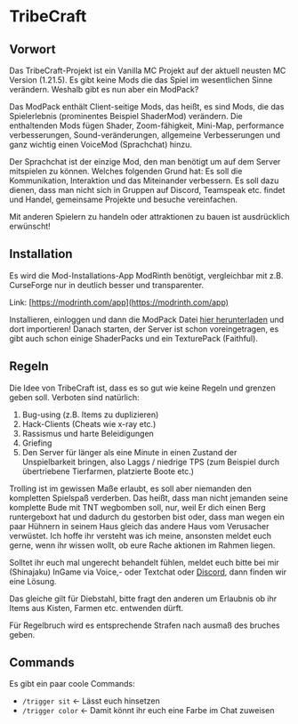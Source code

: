 # TribeCraft

## Vorwort

Das TribeCraft-Projekt ist ein Vanilla MC Projekt auf der aktuell neusten MC Version (1.21.5).
Es gibt keine Mods die das Spiel im wesentlichen Sinne verändern.
Weshalb gibt es nun aber ein ModPack?

Das ModPack enthält Client-seitige Mods, das heißt, es sind Mods, die das Spielerlebnis (prominentes Beispiel ShaderMod) verändern. Die enthaltenden Mods fügen Shader, Zoom-fähigkeit, Mini-Map, performance verbesserungen, Sound-veränderungen, allgemeine Verbesserungen und ganz wichtig einen VoiceMod (Sprachchat) hinzu.

Der Sprachchat ist der einzige Mod, den man benötigt um auf dem Server mitspielen zu können. Welches folgenden Grund hat: Es soll die Kommunikation, Interaktion und das Miteinander verbessern. Es soll dazu dienen, dass man nicht sich in Gruppen auf Discord, Teamspeak etc. findet und Handel, gemeinsame Projekte und besuche vereinfachen.

Mit anderen Spielern zu handeln oder attraktionen zu bauen ist ausdrücklich erwünscht!

## Installation

Es wird die Mod-Installations-App ModRinth benötigt, vergleichbar mit z.B. CurseForge nur in deutlich besser und transparenter.

Link: [https://modrinth.com/app](https://modrinth.com/app)

Installieren, einloggen und dann die ModPack Datei [hier herunterladen](https://github.com/Timwun/TribeCraft/raw/refs/heads/main/TribeCraft%201.0.2.mrpack) und dort importieren!
Danach starten, der Server ist schon voreingetragen, es gibt auch schon einige ShaderPacks und ein TexturePack (Faithful).

## Regeln

Die Idee von TribeCraft ist, dass es so gut wie keine Regeln und grenzen geben soll. 
Verboten sind natürlich: 
1. Bug-using (z.B. Items zu duplizieren)
2. Hack-Clients (Cheats wie x-ray etc.)
3. Rassismus und harte Beleidigungen
4. Griefing
5. Den Server für länger als eine Minute in einen Zustand der Unspielbarkeit bringen, also Laggs / niedrige TPS (zum Beispiel durch übertriebene Tierfarmen, platzierte Boote etc.)

Trolling ist im gewissen Maße erlaubt, es soll aber niemanden den kompletten Spielspaß verderben.
Das heißt, dass man nicht jemanden seine komplette Bude mit TNT wegbomben soll, nur, weil Er dich einen Berg runtergeboxt hat und dadurch du gestorben bist oder, dass man wegen ein paar Hühnern in seinem Haus gleich das andere Haus vom Verusacher verwüstet. Ich hoffe ihr versteht was ich meine, ansonsten meldet euch gerne, wenn ihr wissen wollt, ob eure Rache aktionen im Rahmen liegen.

Solltet ihr euch mal ungerecht behandelt fühlen, meldet euch bitte bei mir (Shinajaku) InGame via Voice,- oder Textchat oder [Discord](https://discord.gg/dMyGMfrU), dann finden wir eine Lösung.

Das gleiche gilt für Diebstahl, bitte fragt den anderen um Erlaubnis ob ihr Items aus Kisten, Farmen etc. entwenden dürft. 

Für Regelbruch wird es entsprechende Strafen nach ausmaß des bruches geben.

## Commands

Es gibt ein paar coole Commands:
* `/trigger sit` <- Lässt euch hinsetzen
* `/trigger color` <- Damit könnt ihr euch eine Farbe im Chat zuweisen 
